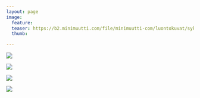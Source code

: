 ```yaml
---
layout: page
image:
  feature:
  teaser: https://b2.minimuutti.com/file/minimuutti-com/luontokuvat/syksy/4/DS61211-245px.jpg
  thumb:

---
```


![](https://b2.minimuutti.com/file/minimuutti-com/luontokuvat/syksy/4/DS61196-800px.jpg)

![](https://b2.minimuutti.com/file/minimuutti-com/luontokuvat/syksy/4/DS61204-800px.jpg)

![](https://b2.minimuutti.com/file/minimuutti-com/luontokuvat/syksy/4/DS61208-800px.jpg)

![](https://b2.minimuutti.com/file/minimuutti-com/luontokuvat/syksy/4/DS61211-800px.jpg)
